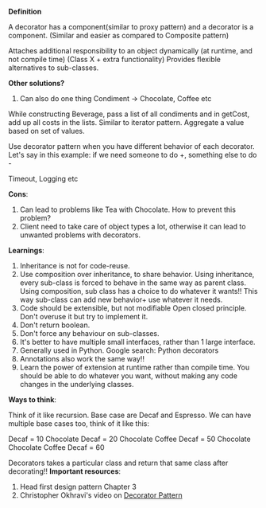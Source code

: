 **Definition**

A decorator has a component(similar to proxy pattern) and a decorator is a component.
(Similar and easier as compared to Composite pattern)

Attaches additional responsibility to an object dynamically (at runtime, and not compile time) (Class X + extra
functionality)
Provides flexible alternatives to sub-classes.

**Other solutions?** <br>

1. Can also do one thing Condiment -> Chocolate, Coffee etc

While constructing Beverage, pass a list of all condiments and in getCost, add up all costs in the lists. Similar to
iterator pattern. Aggregate a value based on set of values.

Use decorator pattern when you have different behavior of each decorator. Let's say in this example: if we need someone
to do +, something else to do -

Timeout, Logging etc

**Cons**:

1. Can lead to problems like Tea with Chocolate. How to prevent this problem?
2. Client need to take care of object types a lot, otherwise it can lead to unwanted problems with decorators.

**Learnings**:

1. Inheritance is not for code-reuse.
2. Use composition over inheritance, to share behavior. Using inheritance, every sub-class is forced to behave in the
   same way as parent class. Using composition, sub class has a choice to do whatever it wants!!
   This way sub-class can add new behavior+ use whatever it needs.
3. Code should be extensible, but not modifiable Open closed principle. Don't overuse it but try to implement it.
4. Don't return boolean.
5. Don't force any behaviour on sub-classes.
6. It's better to have multiple small interfaces, rather than 1 large interface.
7. Generally used in Python. Google search: Python decorators
8. Annotations also work the same way!!
9. Learn the power of extension at runtime rather than compile time. You should be able to do whatever you want, without
   making any code changes in the underlying classes.

**Ways to think**:

Think of it like recursion. Base case are Decaf and Espresso. We can have multiple base cases too, think of it like
this:

Decaf = 10 Chocolate Decaf = 20 Chocolate Coffee Decaf = 50 Chocolate Chocolate Coffee Decaf = 60

Decorators takes a particular class and return that same class after decorating!!
**Important resources**:

1. Head first design pattern Chapter 3
2. Christopher Okhravi's video on [Decorator Pattern](https://www.youtube.com/watch?v=GCraGHx6gso)




